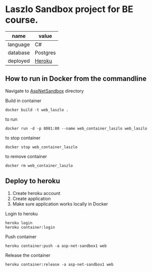 ﻿# Laszlo Sandbox project for BE course.

name | value
--- | ---
language | C#
database | Postgres
deployed | [Heroku](https://asp-net-sandbox1.herokuapp.com/)

## How to run in Docker from the commandline

Navigate to [AspNetSandbox](AspNetSandbox) directory

Build in container
```
docker build -t web_laszlo .
```

to run

```
docker run -d -p 8081:80 --name web_container_laszlo web_laszlo
```

to stop container
```
docker stop web_container_laszlo
```

to remove container
```
docker rm web_container_laszlo
```

## Deploy to heroku

1. Create heroku account
2. Create application
3. Make sure application works locally in Docker


Login to heroku
```
heroku login
heroku container:login
```

Push container
```
heroku container:push -a asp-net-sandbox1 web
```

Release the container
```
heroku container:release -a asp-net-sandbox1 web
```
